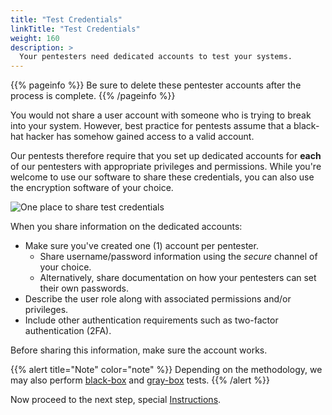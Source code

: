 ```yaml
---
title: "Test Credentials"
linkTitle: "Test Credentials"
weight: 160
description: >
  Your pentesters need dedicated accounts to test your systems.
---
```


{{% pageinfo %}}
Be sure to delete these pentester accounts after the process is complete.
{{% /pageinfo %}}

You would not share a user account with someone who is trying to break into your system.
However, best practice for pentests assume that a black-hat hacker has somehow gained
access to a valid account.

Our pentests therefore require that you set up dedicated accounts for **each** of our
pentesters with appropriate privileges and permissions. While you're welcome to use
our software to share these credentials, you can also use the encryption software of
your choice.

![One place to share test credentials](/TestCredentials.png "Share test credentials")

When you share information on the dedicated accounts:

- Make sure you've created one (1) account per pentester.
  - Share username/password information using the _secure_ channel of your choice.
  - Alternatively, share documentation on how your pentesters can set their own passwords.
- Describe the user role along with associated permissions and/or privileges.
- Include other authentication requirements such as two-factor authentication (2FA).

Before sharing this information, make sure the account works.

{{% alert title="Note" color="note" %}}
Depending on the methodology, we may also perform
[black-box](../../glossary/#black-box-testing) and [gray-box](../../glossary/#gray-box-testing) tests.
{{% /alert %}}


Now proceed to the next step, special [Instructions](../special-instructions/).
